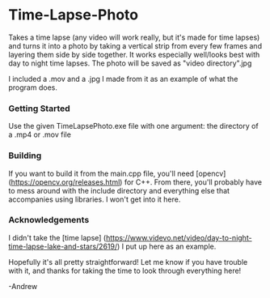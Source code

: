 # Time-Lapse-Photo

Takes a time lapse (any video will work really, but it's made for time lapses) and turns it into a photo by taking a vertical strip from every few frames and layering them side by side together. It works especially well/looks best with day to night time lapses. The photo will be saved as "video directory".jpg

I included a .mov and a .jpg I made from it as an example of what the program does.

### Getting Started

Use the given TimeLapsePhoto.exe file with one argument: the directory of a .mp4 or .mov file


### Building

If you want to build it from the main.cpp file, you'll need [opencv] (https://opencv.org/releases.html) for C++. From there, you'll probably have to mess around with the include directory and everything else that accompanies using libraries. I won't get into it here. 


### Acknowledgements

I didn't take the [time lapse] (https://www.videvo.net/video/day-to-night-time-lapse-lake-and-stars/2619/) I put up here as an example.

Hopefully it's all pretty straightforward! Let me know if you have trouble with it, and thanks for taking the time to look through everything here!


-Andrew
